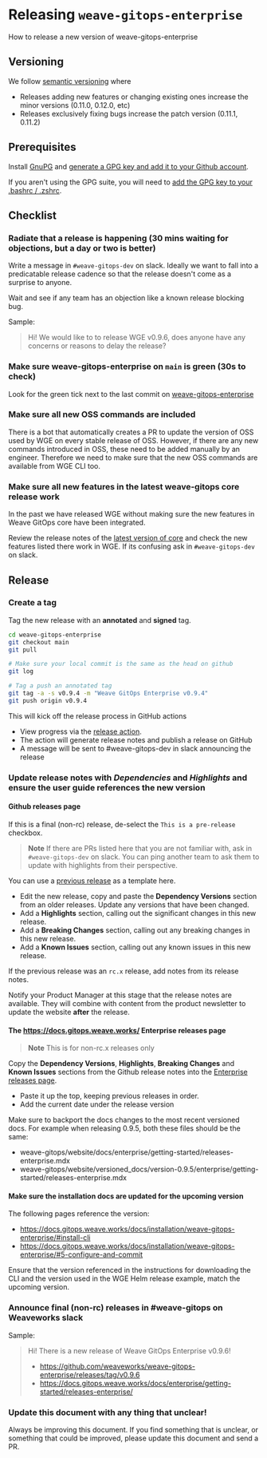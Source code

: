 # Releasing `weave-gitops-enterprise`

[comment]: <> (Github can generate TOCs now see https://github.blog/changelog/2021-04-13-table-of-contents-support-in-markdown-files/)

How to release a new version of weave-gitops-enterprise

## Versioning

We follow [semantic versioning](https://semver.org/) where
- Releases adding new features or changing existing ones increase the minor versions (0.11.0, 0.12.0, etc)
- Releases exclusively fixing bugs increase the patch version (0.11.1, 0.11.2)

## Prerequisites

Install [GnuPG](https://gnupg.org/) and [generate a GPG key and add it to your Github account](https://docs.github.com/en/authentication/managing-commit-signature-verification/generating-a-new-gpg-key).

If you aren't using the GPG suite, you will need to [add the GPG key to your .bashrc / .zshrc](https://docs.github.com/en/authentication/managing-commit-signature-verification/telling-git-about-your-signing-key).

## Checklist

### Radiate that a release is happening (**30 mins** waiting for objections, but a day or two is better)

Write a message in `#weave-gitops-dev` on slack. Ideally we want to fall into a predicatable release cadence so that the release doesn't come as a surprise to anyone.

Wait and see if any team has an objection like a known release blocking bug.

Sample:

> Hi! We would like to to release WGE v0.9.6, does anyone have any concerns or reasons to delay the release?

### Make sure weave-gitops-enterprise on `main` is green (**30s** to check)

Look for the green tick next to the last commit on [weave-gitops-enterprise](https://github.com/weaveworks/weave-gitops-enterprise)

### Make sure all new OSS commands are included

There is a bot that automatically creates a PR to update the version of OSS used by WGE on every stable release of OSS. However, if there are any new commands introduced in OSS, these need to be added manually by an engineer. Therefore we need to make sure that the new OSS commands are available from WGE CLI too.

### Make sure all new features in the latest weave-gitops core release work

In the past we have released WGE without making sure the new features in Weave GitOps core have been integrated.

Review the release notes of the [latest version of core](https://github.com/weaveworks/weave-gitops/releases) and check the new features listed there work in WGE. If its confusing ask in `#weave-gitops-dev` on slack.

## Release
### Create a tag

Tag the new release with an **annotated** and **signed** tag.

```bash
cd weave-gitops-enterprise
git checkout main
git pull

# Make sure your local commit is the same as the head on github
git log

# Tag a push an annotated tag
git tag -a -s v0.9.4 -m "Weave GitOps Enterprise v0.9.4"
git push origin v0.9.4
```

This will kick off the release process in GitHub actions
- View progress via the [release action](https://github.com/weaveworks/weave-gitops-enterprise/actions/workflows/release.yaml).
- The action will generate release notes and publish a release on GitHub
- A message will be sent to #weave-gitops-dev in slack announcing the release

### Update release notes with *Dependencies* and *Highlights* and ensure the user guide references the new version

#### Github releases page

If this is a final (non-rc) release, de-select the `This is a pre-release` checkbox.

> **Note**
> If there are PRs listed here that you are not familiar with, ask in `#weave-gitops-dev` on slack.
> You can ping another team to ask them to update with highlights from their perspective.

You can use a [previous release](https://github.com/weaveworks/weave-gitops-enterprise/releases) as a template here.

- Edit the new release, copy and paste the **Dependency Versions** section from an older releases. Update any versions that have been changed.
- Add a **Highlights** section, calling out the significant changes in this new release.
- Add a **Breaking Changes** section, calling out any breaking changes in this new release.
- Add a **Known Issues** section, calling out any known issues in this new release.

If the previous release was an `rc.x` release, add notes from its release notes.

Notify your Product Manager at this stage that the release notes are available. They will combine with content from the product newsletter to update the website **after** the release.

#### The https://docs.gitops.weave.works/ Enterprise releases page

> **Note**
> This is for non-rc.x releases only

Copy the **Dependency Versions**, **Highlights**, **Breaking Changes** and **Known Issues** sections from the Github release notes into the [Enterprise releases page](https://github.com/weaveworks/weave-gitops/blob/main/website/docs/enterprise/getting-started/releases-enterprise.mdx).

- Paste it up the top, keeping previous releases in order.
- Add the current date under the release version

Make sure to backport the docs changes to the most recent versioned docs. For example when releasing 0.9.5, both these files should be the same:
- weave-gitops/website/docs/enterprise/getting-started/releases-enterprise.mdx
- weave-gitops/website/versioned_docs/version-0.9.5/enterprise/getting-started/releases-enterprise.mdx

#### Make sure the installation docs are updated for the upcoming version

The following pages reference the version:
- https://docs.gitops.weave.works/docs/installation/weave-gitops-enterprise/#install-cli
- https://docs.gitops.weave.works/docs/installation/weave-gitops-enterprise/#5-configure-and-commit

Ensure that the version referenced in the instructions for downloading the CLI and the version used in the WGE Helm release example, match the upcoming version.

### Announce final (non-rc) releases in #weave-gitops on Weaveworks slack

Sample:

> Hi! There is a new release of Weave GitOps Enterprise v0.9.6!
> - https://github.com/weaveworks/weave-gitops-enterprise/releases/tag/v0.9.6
> - https://docs.gitops.weave.works/docs/enterprise/getting-started/releases-enterprise/


### Update this document with any thing that unclear!

Always be improving this document. If you find something that is unclear, or something that could be improved, please update this document and send a PR.
